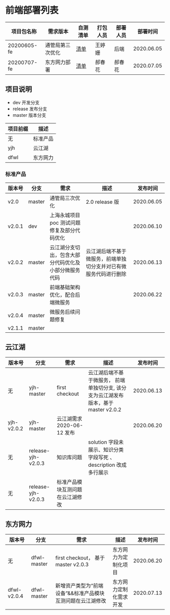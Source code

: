 # 前端部署列表

| 项目包名称  | 需求版本         | 自测清单                              | 打包人员 | 部署人员 | 部署时间   |
| ----------- | ---------------- | ------------------------------------- | -------- | -------- | ---------- |
| 20200605-fe | 通管局第三次优化 | [清单](20200605.docx)                 | 王婷姗   | 后端     | 2020.06.05 |
| 20200707-fe | 东方网力部署     | [清单](东方网力项目需求2020-6-7.docx) | 郝春花   | 郝春花   | 2020.07.05 |

## 项目说明

- dev 开发分支
- release 发布分支
- master 版本分支

| 项目前缀 | 描述     |
| -------- | -------- |
| 无       | 标准产品 |
| yjh      | 云江湖   |
| dfwl     | 东方网力 |

### 标准产品

| 版本号 | 分支   | 需求                                                 | 描述                                                             | 发布时间   |
| ------ | ------ | ---------------------------------------------------- | ---------------------------------------------------------------- | ---------- |
| v2.0   | master | 通管局三次优化                                       | 2.0 release 版                                                   | 2020.06.05 |
| v2.0.1 | dev    | 上海永城项目 poc 测试问题修复及部分代码优化          |                                                                  | 2020.06.10 |
| v2.0.2 | master | 云江湖分支切出，包含大部分代码优化及小部分微服务代码 | 云江湖后端不基于微服务，前端单独切分支并对已有微服务代码进行删除 | 2020.06.13 |
| v2.0.3 | master | 前端基础架构优化，配合后端微服务                     |                                                                  | 2020.06.22 |
| v2.0.4 | master | 微服务后续问题修复                                   |                                                                  |            |
| v2.1.1 | master |                                                      |                                                                  |            |

## 云江湖

| 版本号     | 分支               | 需求                             | 描述                                                                                | 发布时间   |
| ---------- | ------------------ | -------------------------------- | ----------------------------------------------------------------------------------- | ---------- |
| 无         | yjh-master         | first checkout                   | 云江湖后端不基于微服务， 前端单独切分支, 该分支为云江湖发布版本，基于 master v2.0.2 | 2020.06.13 |
| yjh-v2.0.2 | yjh-master         | 云江湖需求 2020-06-12 发布       |                                                                                     | 2020.06.20 |
| 无         | release-yjh-v2.0.3 | 知识库问题                       | solution 字段未展示、知识分类字段写死 、description 改成多行展示                    |            |
| 无         | release-yjh-v2.0.3 | 标准产品模块互测问题在云江湖修改 |                                                                                     |            |

## 东方网力

| 版本号      | 分支        | 需求                                | 描述                 | 发布时间   |
| ----------- | ----------- | ----------------------------------- | -------------------- | ---------- |
| 无          | dfwl-master | first checkout， 基于 master v2.0.3 | 东方网力为定制化项目 | 2020.06.20 |
| dfwl-v2.0.4 | dfwl-master |  新增资产类型为“前端设备”&&标准产品模块互测问题在云江湖修改                                   | 东方网力定制化需求开发                     |  2020.07.13          |

